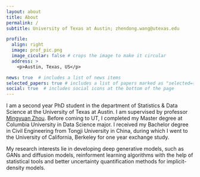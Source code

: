 ```yaml
---
layout: about
title: About
permalink: /
subtitle: University of Texas at Austin; zhendong.wang@utexas.edu

profile:
  align: right
  image: prof_pic.png
  image_cicular: false # crops the image to make it circular
  address: >
    <p>Austin, Texas, US</p>

news: true  # includes a list of news items
selected_papers: true # includes a list of papers marked as "selected={true}"
social: true  # includes social icons at the bottom of the page
---
```


I am a second year PhD student in the department of Statistics & Data Science at the University of Texas at Austin. I am supervised by professor [Mingyuan Zhou](https://mingyuanzhou.github.io/). Before coming to UT, I completed my Master degree at Columbia University in Data Science major. I received my Bachelor degree in Civil Engineering from Tongji University in China, during which I went to the University of California, Berkeley for one year exchange study.

My research interests lie in developing deep generative models, such as GANs and diffusion models, reinforment learning algorithms with the help of statistical tools and better uncertainty quantification methods for implicit-density models. 
